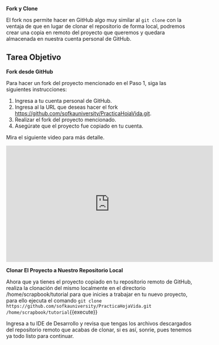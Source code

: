 **Fork y Clone**

El fork nos permite hacer en GitHub algo muy similar al `git clone` con la ventaja de que en lugar de clonar el repositorio de forma local, podremos crear una copia en remoto del proyecto que queremos y quedara almacenada en nuestra cuenta personal de GitHub.

## Tarea Objetivo

**Fork desde GitHub**

Para hacer un fork del proyecto mencionado en el Paso 1, siga las siguientes instrucciones:

1. Ingresa a tu cuenta personal de GitHub.
2. Ingresa al la URL que deseas hacer el fork https://github.com/sofkauniversity/PracticaHojaVida.git.
3. Realizar el fork del proyecto mencionado.
4. Asegúrate que el proyecto fue copiado en tu cuenta.

Mira el siguiente video para más detalle.

<iframe width="560" height="315" src="https://www.youtube.com/embed/fG-n4r1VPes" frameborder="0" allow="accelerometer; autoplay; clipboard-write; encrypted-media; gyroscope; picture-in-picture" allowfullscreen></iframe>

**Clonar El Proyecto a Nuestro Repositorio Local**

Ahora que ya tienes el proyecto copiado en tu repositorio remoto de GitHub, realiza la clonación del mismo localmente en el directorio /home/scrapbook/tutorial para que inicies a trabajar en tu nuevo proyecto, para ello ejecuta el comando `git clone https://github.com/sofkauniversity/PracticaHojaVida.git /home/scrapbook/tutorial`{{execute}}

Ingresa a tu IDE de Desarrollo y revisa que tengas los archivos descargados del repositorio remoto que acabas de clonar, si es así, sonrie, pues tenemos ya todo listo para continuar.
